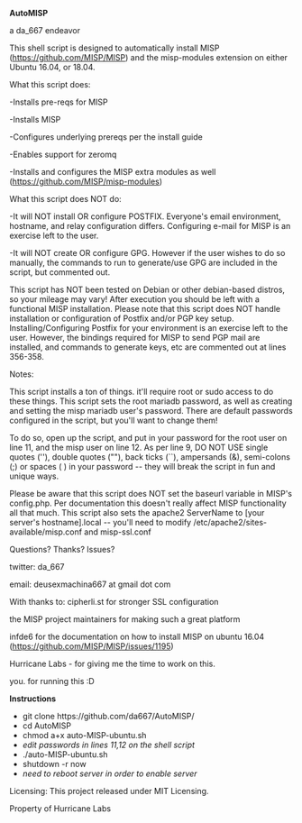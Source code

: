 <b>AutoMISP</b>

a da_667 endeavor

This shell script is designed to automatically install MISP (https://github.com/MISP/MISP) and the misp-modules extension on either Ubuntu 16.04, or 18.04.

What this script does:

-Installs pre-reqs for MISP

-Installs MISP

-Configures underlying prereqs per the install guide

-Enables support for zeromq

-Installs and configures the MISP extra modules as well (https://github.com/MISP/misp-modules)

What this script does NOT do:

-It will NOT install OR configure POSTFIX. Everyone's email environment, hostname, and relay configuration differs. Configuring e-mail for MISP is an exercise left to the user.

-It will NOT create OR configure GPG. However if the user wishes to do so manually, the commands to run to generate/use GPG are included in the script, but commented out.


This script has NOT been tested on Debian or other debian-based distros, so your mileage may vary! After execution you should be left with a functional MISP installation. Please note that this script does NOT handle installation or configuration of Postfix and/or PGP key setup. Installing/Configuring Postfix for your environment is an exercise left to the user. However, the bindings required for MISP to send PGP mail are installed, and commands to generate keys, etc are commented out at lines 356-358.

Notes:

This script installs a ton of things. it'll require root or sudo access to do these things. This script sets the root mariadb password, as well as creating and setting the misp mariadb user's password. There are default passwords configured in the script, but you'll want to change them!

To do so, open up the script, and put in your password for the root user on line 11, and the misp user on line 12. As per line 9, DO NOT USE single quotes (''), double quotes (""), back ticks (``), ampersands (&), semi-colons (;) or spaces ( ) in your password -- they will break the script in fun and unique ways.

Please be aware that this script does NOT set the baseurl variable in MISP's config.php. Per documentation this doesn't really affect MISP functionality all that much. This script also sets the apache2 ServerName to [your server's hostname].local -- you'll need to modify /etc/apache2/sites-available/misp.conf and misp-ssl.conf

Questions? Thanks? Issues?

twitter: da_667

email: deusexmachina667 at gmail dot com

With thanks to:
cipherli.st for stronger SSL configuration

the MISP project maintainers for making such a great platform

infde6 for the documentation on how to install MISP on ubuntu 16.04 (https://github.com/MISP/MISP/issues/1195)

Hurricane Labs - for giving me the time to work on this.

you. for running this :D

<b>Instructions</b>
<ul><li>git clone https://github.com/da667/AutoMISP/</li>
<li>cd AutoMISP</li>
<li>chmod a+x auto-MISP-ubuntu.sh</li>
<li><i>edit passwords in lines 11,12 on the shell script</i></li>
<li>./auto-MISP-ubuntu.sh</li>
<li>shutdown -r now</li>
<li><i>need to reboot server in order to enable server </i></li>
</ul>

Licensing: This project released under MIT Licensing.

Property of Hurricane Labs
